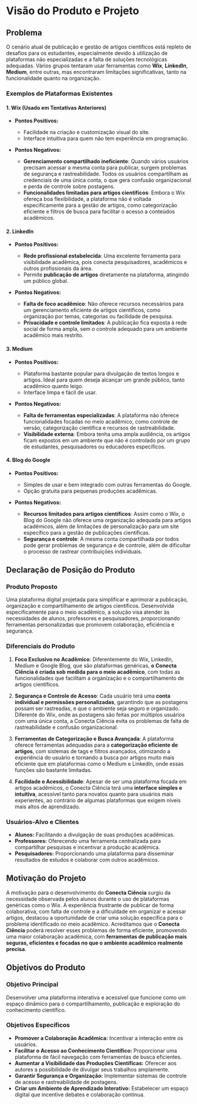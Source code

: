 # Visão do Produto e Projeto

## Problema
O cenário atual de publicação e gestão de artigos científicos está repleto de desafios para os estudantes, especialmente devido à utilização de plataformas não especializadas e a falta de soluções tecnológicas adequadas. Vários grupos tentaram usar ferramentas como **Wix**, **LinkedIn**, **Medium**, entre outras, mas encontraram limitações significativas, tanto na funcionalidade quanto na organização.

### Exemplos de Plataformas Existentes
#### 1. **Wix (Usado em Tentativas Anteriores)**
- **Pontos Positivos:**
  - Facilidade na criação e customização visual do site.
  - Interface intuitiva para quem não tem experiência em programação.
  
- **Pontos Negativos:**
  - **Gerenciamento compartilhado ineficiente**: Quando vários usuários precisam acessar a mesma conta para publicar, surgem problemas de segurança e rastreabilidade. Todos os usuários compartilham as credenciais de uma única conta, o que gera confusão organizacional e perda de controle sobre postagens.
  - **Funcionalidades limitadas para artigos científicos**: Embora o Wix ofereça boa flexibilidade, a plataforma não é voltada especificamente para a gestão de artigos, como categorização eficiente e filtros de busca para facilitar o acesso a conteúdos acadêmicos.

#### 2. **LinkedIn**
- **Pontos Positivos:**
  - **Rede profissional estabelecida**: Uma excelente ferramenta para visibilidade acadêmica, pois conecta pesquisadores, acadêmicos e outros profissionais da área.
  - Permite **publicação de artigos** diretamente na plataforma, atingindo um público global.

- **Pontos Negativos:**
  - **Falta de foco acadêmico**: Não oferece recursos necessários para um gerenciamento eficiente de artigos científicos, como organização por temas, categorias ou facilidade de pesquisa.
  - **Privacidade e controle limitados**: A publicação fica exposta à rede social de forma ampla, sem o controle adequado para um ambiente acadêmico mais restrito.

#### 3. **Medium**
- **Pontos Positivos:**
  - Plataforma bastante popular para divulgação de textos longos e artigos. Ideal para quem deseja alcançar um grande público, tanto acadêmico quanto leigo.
  - Interface limpa e fácil de usar.

- **Pontos Negativos:**
  - **Falta de ferramentas especializadas**: A plataforma não oferece funcionalidades focadas no meio acadêmico, como controle de versão, categorização científica e recursos de rastreabilidade.
  - **Visibilidade externa**: Embora tenha uma ampla audiência, os artigos ficam expostos em um ambiente que não é controlado por um grupo de estudantes, pesquisadores ou educadores específicos.

#### 4. **Blog do Google**
- **Pontos Positivos:**
  - Simples de usar e bem integrado com outras ferramentas do Google.
  - Opção gratuita para pequenas produções acadêmicas.

- **Pontos Negativos:**
  - **Recursos limitados para artigos científicos**: Assim como o Wix, o Blog do Google não oferece uma organização adequada para artigos acadêmicos, além de limitações de personalização para um site específico para a gestão de publicações científicas.
  - **Segurança e controle**: A mesma conta compartilhada por todos pode gerar problemas de segurança e de controle, além de dificultar o processo de rastrear contribuições individuais.


## Declaração de Posição do Produto
### Produto Proposto
Uma plataforma digital projetada para simplificar e aprimorar a publicação, organização e compartilhamento de artigos científicos. Desenvolvida especificamente para o meio acadêmico, a solução visa atender às necessidades de alunos, professores e pesquisadores, proporcionando ferramentas personalizadas que promovem colaboração, eficiência e segurança.

### Diferenciais do Produto
1. **Foco Exclusivo no Acadêmico**:
   Diferentemente do Wix, LinkedIn, Medium e Google Blog, que são plataformas genéricas, **o Conecta Ciência é criada sob medida para o meio acadêmico**, com todas as funcionalidades que facilitam a organização e o compartilhamento de artigos científicos.

2. **Segurança e Controle de Acesso**:
   Cada usuário terá uma **conta individual e permissões personalizadas**, garantindo que as postagens possam ser rastreadas, e que o ambiente seja seguro e organizado. Diferente do Wix, onde as postagens são feitas por múltiplos usuários com uma única conta, a Conecta Ciência evita os problemas de falta de rastreabilidade e confusão organizacional.

3. **Ferramentas de Categorização e Busca Avançada**:
   A plataforma oferece ferramentas adequadas para a **categorização eficiente de artigos**, com sistemas de tags e filtros avançados, otimizando a experiência do usuário e tornando a busca por artigos muito mais eficiente que em plataformas como o Medium e LinkedIn, onde essas funções são bastante limitadas.

4. **Facilidade e Acessibilidade**:
   Apesar de ser uma plataforma focada em artigos acadêmicos, o Conecta Ciência terá uma **interface simples e intuitiva**, acessível tanto para novatos quanto para usuários mais experientes, ao contrário de algumas plataformas que exigem níveis mais altos de aprendizado.


### Usuários-Alvo e Clientes
- **Alunos:** Facilitando a divulgação de suas produções acadêmicas.
- **Professores:** Oferecendo uma ferramenta centralizada para compartilhar pesquisas e incentivar a produção acadêmica.
- **Pesquisadores:** Proporcionando uma plataforma para disseminar resultados de estudos e colaborar com outros acadêmicos.

## Motivação do Projeto
A motivação para o desenvolvimento do **Conecta Ciência** surgiu da necessidade observada pelos alunos durante o uso de plataformas genéricas como o Wix. A experiência frustrante de publicar de forma colaborativa, com falta de controle e a dificuldade em organizar e acessar artigos, destacou a oportunidade de criar uma solução específica para o problema identificado no meio acadêmico. Acreditamos que o **Conecta Ciência** poderá resolver esses problemas de forma eficiente, promovendo uma maior colaboração acadêmica, com **ferramentas de publicação mais seguras, eficientes e focadas no que o ambiente acadêmico realmente precisa**.

## Objetivos do Produto
### Objetivo Principal
Desenvolver uma plataforma interativa e acessível que funcione como um espaço dinâmico para o compartilhamento, publicação e exploração do conhecimento científico.

### Objetivos Específicos
- **Promover a Colaboração Acadêmica:** Incentivar a interação entre os usuários.
- **Facilitar o Acesso ao Conhecimento Científico:** Proporcionar uma plataforma de fácil navegação com ferramentas de busca eficientes.
- **Aumentar a Visibilidade das Produções Científicas:** Oferecer aos autores a possibilidade de divulgar seus trabalhos amplamente.
- **Garantir Segurança e Organização:** Implementar sistemas de controle de acesso e rastreabilidade de postagens.
- **Criar um Ambiente de Aprendizado Interativo:** Estabelecer um espaço digital que incentive debates e colaboração contínua.
